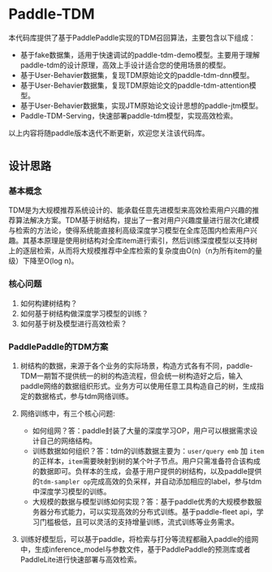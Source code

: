 # Paddle-TDM
本代码库提供了基于PaddlePaddle实现的TDM召回算法，主要包含以下组成：

- 基于fake数据集，适用于快速调试的paddle-tdm-demo模型。主要用于理解paddle-tdm的设计原理，高效上手设计适合您的使用场景的模型。
- 基于User-Behavier数据集，复现TDM原始论文的paddle-tdm-dnn模型。
- 基于User-Behavier数据集，复现TDM原始论文的paddle-tdm-attention模型。
- 基于User-Behavier数据集，实现JTM原始论文设计思想的paddle-jtm模型。
- Paddle-TDM-Serving，快速部署paddle-tdm模型，实现高效检索。

以上内容将随paddle版本迭代不断更新，欢迎您关注该代码库。

#
## 设计思路

### 基本概念
TDM是为大规模推荐系统设计的、能承载任意先进模型来高效检索用户兴趣的推荐算法解决方案。TDM基于树结构，提出了一套对用户兴趣度量进行层次化建模与检索的方法论，使得系统能直接利高级深度学习模型在全库范围内检索用户兴趣。其基本原理是使用树结构对全库item进行索引，然后训练深度模型以支持树上的逐层检索，从而将大规模推荐中全库检索的复杂度由O(n)（n为所有item的量级）下降至O(log n)。

### 核心问题

1. 如何构建树结构？
2. 如何基于树结构做深度学习模型的训练？
3. 如何基于树及模型进行高效检索？

### PaddlePaddle的TDM方案

1. 树结构的数据，来源于各个业务的实际场景，构造方式各有不同，paddle-TDM一期暂不提供统一的树的构造流程，但会统一树构造好之后，输入paddle网络的数据组织形式。业务方可以使用任意工具构造自己的树，生成指定的数据格式，参与tdm网络训练。
2. 网络训练中，有三个核心问题:
   
   - 如何组网？答：paddle封装了大量的深度学习OP，用户可以根据需求设计自己的网络结构。
   - 训练数据如何组织？答：tdm的训练数据主要为：`user/query emb` 加 `item`的正样本，`item`需要映射到树的某个叶子节点。用户只需准备符合该构成的数据即可。负样本的生成，会基于用户提供的树结构，以及paddle提供的`tdm-sampler op`完成高效的负采样，并自动添加相应的label，参与tdm中深度学习模型的训练。
   - 大规模的数据与模型训练如何实现？答：基于paddle优秀的大规模参数服务器分布式能力，可以实现高效的分布式训练。基于paddle-fleet api，学习门槛极低，且可以灵活的支持增量训练，流式训练等业务需求。
3. 训练好模型后，可以基于paddle，将检索与打分等流程都融入paddle的组网中，生成inference_model与参数文件，基于PaddlePaddle的预测库或者PaddleLite进行快速部署与高效检索。

#